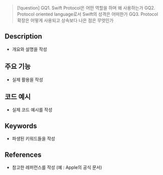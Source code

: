 >[!question]
>GQ1. Swift Protocol은 어떤 역할을 하며 왜 사용하는가
>GQ2. Protocol oriented language로서 Swift의 성격은 어떠한가
>GQ3. Protocol 확장은 어떻게 사용되고 상속보다 나은 점은 무엇인가


## Description
- 개요와 설명을 작성

## 주요 기능
+ 실제 활용을 작성

## 코드 예시
+ 실제 코드 예시를 작성

## Keywords
+ 파생된 키워드들을 작성

## References
- 참고한 레퍼런스를 작성 (예 : Apple의 공식 문서)